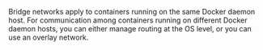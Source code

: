 Bridge networks apply to containers running on the same Docker daemon host. For communication among containers running on different Docker daemon hosts, you can either manage routing at the OS level, or you can use an overlay network.
